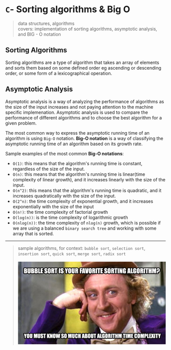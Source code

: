 # `C`- Sorting algorithms & Big O

> data structures, algorithms <br/>
> covers: implementation of sorting algorithms, asymptotic analysis, and BIG - O notation

## Sorting Algorithms
Sorting algorithms are a type of algorithm that takes an array of elements and sorts them based on some defined order eg ascending or descending order, or some form of a lexicographical operation.


## Asymptotic Analysis
Asymptotic analysis is a way of analyzing the performance of algorithms as the size of the input increases and not paying attention to the machine specific implemenation. Asymptotic analysis is used to compare the performance of different algorithms and to choose the best algorithm for a given problem.

The most common way to express the asymptotic running time of an algorithm is using `Big-O` notation. **Big-O notation** is a way of classifying the asymptotic running time of an algorithm based on its growth rate.

Sample examples of the most common **Big-O notations**:

- `O(1)`: this means that the algorithm's running time is constant, regardless of the size of the input.
- `O(n)`: this means that the algorithm's running time is linear(time complexity of linear growth), and it increases linearly with the size of the input.
- `O(n^2)`: this means that the algorithm's running time is quadratic, and it increases quadratically with the size of the input.
- `O(2^n)`: the time complexity of exponential growth, and it increases exponentially with the size of the input
- `O(n!)`: the time complexity of factorial growth
- `O(log(n))`:  is the time complexity of logarithmic growth
- `O(nlog(n))`: the time complexity of `nlog(n)` growth, which is possible if we are using a balanced `binary search tree` and working with some array that is sorted.

---
> sample algorithms, for context: `bubble sort`, `selection sort`, `insertion sort`, `quick sort`, `merge sort`, `radix sort`
<br></br>
![meme :)](./img/willy-wonka.png)